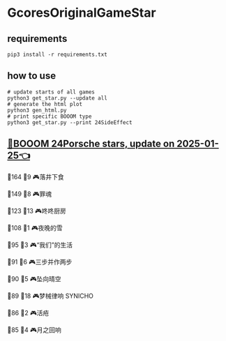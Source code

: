 # GcoresOriginalGameStar

## requirements
```
pip3 install -r requirements.txt
```

## how to use
```
# update starts of all games
python3 get_star.py --update all
# generate the html plot
python3 gen_html.py
# print specific BOOOM type
python3 get_star.py --print 24SideEffect
```

## [🔗BOOOM 24Porsche stars, update on 2025-01-25👈](https://raw.githack.com/sichaozhang1112/GcoresOriginalGameStar/main/html/24Porsche.html) 
🌟164 👥9   🎮落井下食               

🌟149 👥8   🎮罪魂                 

🌟123 👥13  🎮咚咚厨房               

🌟108 👥1   🎮夜晚的雪               

🌟95  👥3   🎮“我们”的生活            

🌟91  👥6   🎮三步并作两步             

🌟90  👥5   🎮坠向晴空               

🌟89  👥18  🎮梦械律响 SYNICHO       

🌟86  👥2   🎮活疮                 

🌟85  👥4   🎮月之回响               

